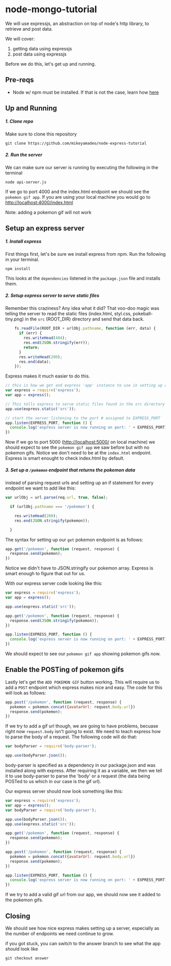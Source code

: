 # node-mongo-tutorial
We will use expressjs, an abstraction on top of node's http library, to retrieve and post data.

We will cover:

1. getting data using expressjs
2. post data using expressjs

Before we do this, let's get up and running.

## Pre-reqs

- Node w/ npm must be installed. If that is not the case, learn how [here](https://nodejs.org/en/)

## Up and Running

##### 1. Clone repo
Make sure to clone this repository

`git clone https://github.com/mikeyamadeo/node-express-tutorial`

##### 2. Run the server
We can make sure our server is running by executing the following in the terminal

`node api-server.js`

If we go to port 4000 and the index.html endpoint we should see the `pokemon gif app`. If you are using your local machine you would go to [http://localhost:4000/index.html](http://localhost:4000/index.html)

Note: adding a pokemon gif will not work

## Setup an express server

##### 1. Install express

First things first, let's be sure we install express from npm. Run the following in your terminal.

`npm install`

This looks at the `dependencies` listened in the `package.json` file and installs them.

##### 2. Setup express server to serve static files

Remember this craziness? Any idea what it did? That voo-doo magic was telling the server to read the static files (index.html, styl.css, pokeball-tiny.png) in the `src` (ROOT_DIR) directory and send that data back.
```js
    fs.readFile(ROOT_DIR + urlObj.pathname, function (err, data) {
      if (err) {
        res.writeHead(404);
        res.end(JSON.stringify(err));
        return;
      }
      res.writeHead(200);
      res.end(data);
    });
```

Express makes it much easier to do this. 

```js
// this is how we get and express 'app' instance to use in setting up a server
var express = require('express');
var app = express();

// This tells express to serve static files found in the src directory
app.use(express.static('src'));

// start the server listening to the port # assigned to EXPRESS_PORT
app.listen(EXPRESS_PORT, function () {
  console.log('express server is now running on port: ' + EXPRESS_PORT)
})
```

Now if we go to port 5000 ([http://localhost:5000/](http://localhost:5000/) on local machine) we should expect to see the `pokemon gif app` we saw before but with no pokemon gifs. Notice we don't need to be at the `index.html` endpoint. Express is smart enought to check index.html by default.

##### 3. Set up a `/pokemon` endpoint that returns the pokemon data

instead of parsing request urls and setting up an if statement for every endpoint we want to add like this:

```js
var urlObj = url.parse(req.url, true, false);

  if (urlObj.pathname === '/pokemon') {

    res.writeHead(200);
    res.end(JSON.stringify(pokemon));

  }
```

The syntax for setting up our `get` pokemon endpoint is as follows:

```js
app.get('/pokemon', function (request, response) {
  response.send(pokemon);
})
```

Notice we didn't have to JSON.stringify our pokemon array. Express is smart enough to figure that out for us.

With our express server code looking like this:

```js
var express = require('express');
var app = express();

app.use(express.static('src'));

app.get('/pokemon', function (request, response) {
  response.send(JSON.stringify(pokemon));
})

app.listen(EXPRESS_PORT, function () {
  console.log('express server is now running on port: ' + EXPRESS_PORT)
})
```

We should expect to see our `pokemon gif app` showing pokemon gifs now.

## Enable the POSTing of pokemon gifs

Lastly let's get the `ADD POKEMON GIF` button working. This will require us to add a `POST` endpoint which express makes nice and easy. The code for this will look as follows:

```js
app.post('/pokemon', function (request, response) {
  pokemon = pokemon.concat({avatarUrl: request.body.url})
  response.send(pokemon);
})
```

If we try to add a gif url though, we are going to have problems, becuase right now `request.body` isn't going to exist. We need to teach express how to parse the body of a request. The following code will do that:

```js
var bodyParser = require('body-parser');

app.use(bodyParser.json());
```

body-parser is specified as a dependency in our package.json and was installed along with express. After requiring it as a variable, we then we tell it to use body-parser to parse the 'body' or a request (the data being POSTed to us which in our case is the gif url).

Our express server should now look something like this:

```js
var express = require('express');
var app = express();
var bodyParser = require('body-parser');

app.use(bodyParser.json());
app.use(express.static('src'));

app.get('/pokemon', function (request, response) {
  response.send(pokemon);
})

app.post('/pokemon', function (request, response) {
  pokemon = pokemon.concat({avatarUrl: request.body.url})
  response.send(pokemon);
})

app.listen(EXPRESS_PORT, function () {
  console.log('express server is now running on port: ' + EXPRESS_PORT)
})
```
If we try to add a valid gif url from our app, we should now see it added to the pokemon gifs.



## Closing

We should see how nice express makes setting up a server, especially as the number of endpoints we need continue to grow.

if you got stuck, you can switch to the answer branch to see what the app should look like

`git checkout answer`



